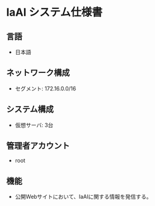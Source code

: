 # IaAI システム仕様書

## 言語
- 日本語

## ネットワーク構成
- セグメント: 172.16.0.0/16

## システム構成
- 仮想サーバ: 3台

## 管理者アカウント
- root

## 機能
- 公開Webサイトにおいて、IaAIに関する情報を発信する。
